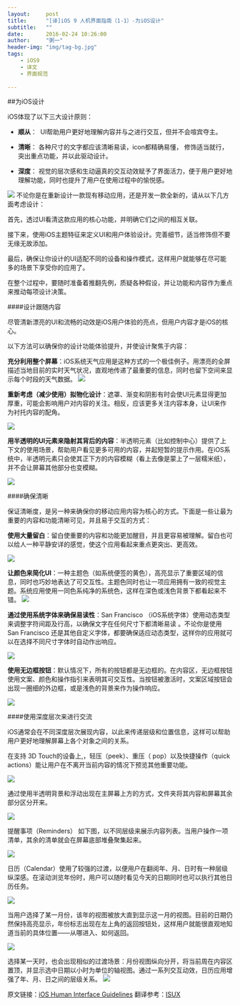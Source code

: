```yaml
---
layout:     post
title:      "[译]iOS 9 人机界面指南（1-1）-为iOS设计"
subtitle:   ""
date:       2016-02-24 10:26:00
author:     "粥一"
header-img: "img/tag-bg.jpg"
tags:
    - iOS9
    - 译文
    - 界面规范
    
---
```

##为iOS设计

iOS体现了以下三大设计原则：

* **顺从**：  UI帮助用户更好地理解内容并与之进行交互，但并不会喧宾夺主。

* **清晰**： 各种尺寸的文字都应该清晰易读，icon都精确易懂， 修饰适当就行，突出重点功能，并以此驱动设计。

* **深度**： 视觉的层次感和生动逼真的交互动效赋予了界面活力，便于用户更好地理解功能，同时也提升了用户在使用过程中的愉悦感。

![](/img/in-post/2016-02-24/01.png)
不论你是在重新设计一款现有移动应用，还是开发一款全新的，请从以下几方面考虑设计：

首先，透过UI看清这款应用的核心功能，并明确它们之间的相互关联。

接下来，使用iOS主题特征来定义UI和用户体验设计。完善细节，适当修饰但不要无缘无故添加。

最后，确保让你设计的UI适配不同的设备和操作模式，这样用户就能够在尽可能多的场景下享受你的应用了。

在整个过程中，要随时准备着推翻先例，质疑各种假设，并让功能和内容作为重点来推动每项设计决策。


####设计跟随内容

尽管清新漂亮的UI和流畅的动效是iOS用户体验的亮点，但用户内容才是iOS的核心。

以下方法可以确保你的设计功能体验提升，并使设计聚焦于内容：

**充分利用整个屏幕**：iOS系统天气应用是这种方式的一个极佳例子。用漂亮的全屏描述当地目前的实时天气状况，直观地传递了最重要的信息，同时也留下空间来显示每个时段的天气数据。
![](/img/in-post/2016-02-24/02.png)

**重新考虑（减少使用）拟物化设计**：遮罩、渐变和阴影有时会使UI元素显得更加厚重，可能会影响用户对内容的关注。相反，应该更多关注内容本身，让UI来作为衬托内容的配角。

![](/img/in-post/2016-02-24/03.png)

**用半透明的UI元素来隐射其背后的内容**：半透明元素（比如控制中心）提供了上下文的使用场景，帮助用户看见更多可用的内容，并起短暂的提示作用。在iOS系统中，半透明元素只会使其正下方的内容模糊（看上去像是蒙上了一层糯米纸），并不会让屏幕其他部分也变模糊。

![](/img/in-post/2016-02-24/04.png)

####确保清晰

保证清晰度，是另一种来确保你的移动应用内容为核心的方式。下面是一些让最为重要的内容和功能清晰可见，并且易于交互的方式： 

**使用大量留白**：留白使重要的内容和功能更加醒目，并且更容易被理解。留白也可以给人一种平静安详的感觉，使这个应用看起来重点更突出、更高效。

![](/img/in-post/2016-02-24/05.png)

**让颜色来简化UI**：一种主题色（如系统便签的黄色），高亮显示了重要区域的信息，同时也巧妙地表达了可交互性。主题色同时也让一项应用拥有一致的视觉主题。系统应用使用一同色系纯净的系统色，这样在深色或浅色背景下都看起来不错。
![](/img/in-post/2016-02-24/06.png)

**通过使用系统字体来确保易读性**：San Francisco （iOS系统字体）使用动态类型来调整字符间距及行高，以确保文字在任何尺寸下都清晰易读 。不论你是使用San Francisco 还是其他自定义字体，都要确保适应动态类型，这样你的应用就可以在选择不同尺寸字体时自动作出响应。

![](/img/in-post/2016-02-24/07.png)

**使用无边框按钮**：默认情况下，所有的按钮都是无边框的。在内容区，无边框按钮使用文案、颜色和操作指引来表明其可交互性。当按钮被激活时，文案区域按钮会出现一圈细的外边框，或是浅色的背景来作为操作响应。

![](/img/in-post/2016-02-24/08.png)

####使用深度层次来进行交流

iOS通常会在不同深度层次展现内容，以此来传递层级和位置信息，这样可以帮助用户更好地理解屏幕上各个对象之间的关系。

在支持 3D Touch的设备上,，轻压（peek）、重压（ pop）以及快捷操作（quick actions）能让用户在不离开当前内容的情况下预览其他重要功能。

![](/img/in-post/2016-02-24/09.png)

通过使用半透明背景和浮动出现在主屏幕上方的方式，文件夹将其内容和屏幕其余部分区分开来。

![](/img/in-post/2016-02-24/10.png)

提醒事项（Reminders） 如下图，以不同层级来展示内容列表。当用户操作一项清单，其余的清单就会在屏幕底部堆叠聚集起来。


![](/img/in-post/2016-02-24/11.png)

日历（Calendar）使用了较强的过渡，以便用户在翻阅年、月、日时有一种层级纵深感。在滚动浏览年份时，用户可以随时看见今天的日期同时也可以执行其他日历任务。

![](/img/in-post/2016-02-24/12.png)

当用户选择了某一月份，该年的视图被放大直到显示这一月的视图。目前的日期仍然保持高亮显示，年份标志出现在左上角的返回按钮处，这样用户就能很直观地知道当前的具体位置——从哪进入、如何返回。

![](/img/in-post/2016-02-24/13.png)

选择某一天时，也会出现相似的过渡场景：月份视图纵向分开，将当前周在内容区置顶，并显示选中日期以小时为单位的轴视图。通过一系列交互动效，日历应用增强了年、月、日之间的层级关系。
![](/img/in-post/2016-02-24/14.png)

原文链接：[iOS Human Interface Guidelines](https://developer.apple.com/library/ios/documentation/UserExperience/Conceptual/MobileHIG/index.html#//apple_ref/doc/uid/TP40006556-CH66-SW1)
翻译参考：[ISUX](http://isux.tencent.com/ios9-guideline-ch1.html)